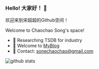 ### Hello! 大家好！ 👋

欢迎来到宋超超的Github空间！

Welcome to Chaochao Song's space!

- 🔭 Researching TSDB for industry
- 🤔 Welcome to [MyBlog](https://neyzoter.cn)
- 💬 Contact: sonechaochao@gmail.com

![github stats](https://github-readme-stats.vercel.app/api?username=Neyzoter&show_icons=true)

